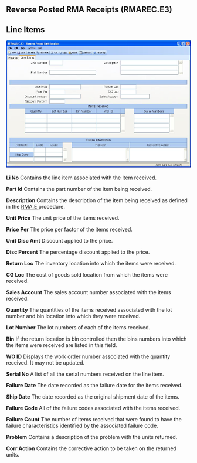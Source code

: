 ##  Reverse Posted RMA Receipts (RMAREC.E3)

<PageHeader />

##  Line Items

![](./RMAREC-E3-2.jpg)

**Li No** Contains the line item associated with the item received.  
  
**Part Id** Contains the part number of the item being received.  
  
**Description** Contains the description of the item being received as defined in the [ RMA.E ](../../../../../rover/AP-OVERVIEW/AP-ENTRY/AP-E/AP-E-1/CURRENCY-CONTROL/SO-E/MRK-CONTROL/MRK-CONTROL-2/RMA-E) procedure.   
  
**Unit Price** The unit price of the items received.  
  
**Price Per** The price per factor of the items received.  
  
**Unit Disc Amt** Discount applied to the price.  
  
**Disc Percent** The percentage discount applied to the price.  
  
**Return Loc** The inventory location into which the items were received.  
  
**CG Loc** The cost of goods sold location from which the items were received.  
  
**Sales Account** The sales account number associated with the items received.  
  
**Quantity** The quantities of the items received associated with the lot
number and bin location into which they were received.  
  
**Lot Number** The lot numbers of each of the items received.  
  
**Bin** If the return location is bin controlled then the bins numbers into
which the items were received are listed in this field.  
  
**WO ID** Displays the work order number associated with the quantity
received. It may not be updated.  
  
**Serial No** A list of all the serial numbers received on the line item.  
  
**Failure Date** The date recorded as the failure date for the items received.  
  
**Ship Date** The date recorded as the original shipment date of the items.  
  
**Failure Code** All of the failure codes associated with the items received.  
  
**Failure Count** The number of items received that were found to have the
failure characteristics identified by the associated failure code.  
  
**Problem** Contains a description of the problem with the units returned.  
  
**Corr Action** Contains the corrective action to be taken on the returned
units.  
  
  
<badge text= "Version 8.10.57" vertical="middle" />

<PageFooter />